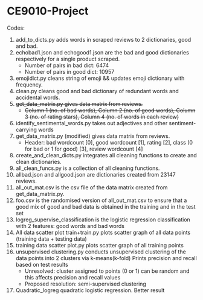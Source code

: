# CE9010-Project
Codes:
1) add_to_dicts.py adds words in scraped reviews to 2 dictionaries, good and bad.
2) echobad1.json and echogood1.json are the bad and good dictionaries respectively for a single product scraped.
     - Number of pairs in bad dict: 6474
     - Number of pairs in good dict: 10957
3) emojidict.py cleans string of emoji && updates emoji dictionary with frequency.
4) clean.py cleans good and bad dictionary of redundant words and accidental words.
5) ~~get_data_matrix.py gives data matrix from reviews.~~
   * ~~Column 1 (no. of bad words), Column 2 (no. of good words), Column 3 (no. of rating stars), Column 4 (no. of words in each review)~~
6) identify_sentimental_words.py takes out adjectives and other sentiment-carrying words
7) get_data_matrix.py (modified) gives data matrix from reviews.
   * Header: bad wordcount [0], good wordcount [1], rating [2], class (0 for bad or 1 for good) [3], review wordcount [4]
8) create_and_clean_dicts.py integrates all cleaning functions to create and clean dictionaries.
9) all_clean_funcs.py is a collection of all cleaning functions.
10) allbad.json and allgood.json are dictionaries created from 23147 reviews.
11) all_out_mat.csv is the csv file of the data matrix created from get_data_matrix.py.
12) foo.csv is the randomised version of all_out_mat.csv to ensure that a good mix of good and bad data is obtained in the training and in     the test set
13) logreg_supervise_classification is the logistic regression classification with 2 features: good words and bad words
14) All data scatter plot train+train.py plots scatter graph of all data points (training data + testing data)
15) training data scatter plot.py plots scatter graph of all training points
16) unsupervised clustering.py conducts unsupervised clustering of the data points into 2 clusters via k-means(k-fold) Prints precision and     recall based on test results
     * Unresolved: cluster assigned to points (0 or 1) can be random and this affects precision and recall values
     * Proposed resolution: semi-supervised clustering
17) Quadratic_logreg quadratic logistic regression. Better result
